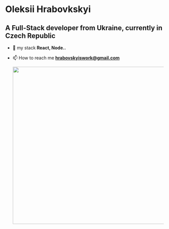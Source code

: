 <h1>Oleksii Hrabovkskyi </h1>

<h2>A Full-Stack developer from Ukraine, currently in Czech Republic</h2>

- 🌱 my stack **React, Node..**

- 📫 How to reach me **hrabovskyiswork@gmail.com**


  <img src="https://i.pinimg.com/564x/4a/db/d0/4adbd0e50629b5c0b8acb8b6267ed47a.jpg" width="500"/>


